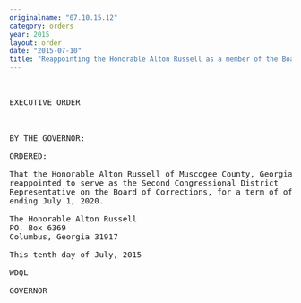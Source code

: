 ```yaml
---
originalname: "07.10.15.12"
category: orders
year: 2015
layout: order
date: "2015-07-10"
title: "Reappointing the Honorable Alton Russell as a member of the Board of Corrections"
---
```

<pre>
 

EXECUTIVE ORDER

 

BY THE GOVERNOR:

ORDERED:

That the Honorable Alton Russell of Muscogee County, Georgia, is
reappointed to serve as the Second Congressional District
Representative on the Board of Corrections, for a term of ofﬁce
ending July 1, 2020.

The Honorable Alton Russell
PO. Box 6369
Columbus, Georgia 31917

This tenth day of July, 2015

WDQL

GOVERNOR

 

 

 

</pre>
